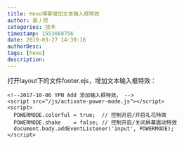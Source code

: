 ```yaml
---
title: Hexo博客增加文本输入框特效
author: 昜丿捺
categories: 技术
timestamp: 1553668756
date: 2019-03-27 14:39:16
authorDesc:
tags: [hexo]
description:
---
```

打开layout下的文件footer.ejs，增加文本输入框特效：

	<!--2017-10-06 YPN Add 添加输入框特效。 -->
	<script src="/js/activate-power-mode.js"></script>
	<script>
	  POWERMODE.colorful = true;  // 控制开启/开启礼花特效  
	  POWERMODE.shake    = false; // 控制开启/关闭屏幕震动特效  
	  document.body.addEventListener('input', POWERMODE);
	</script>